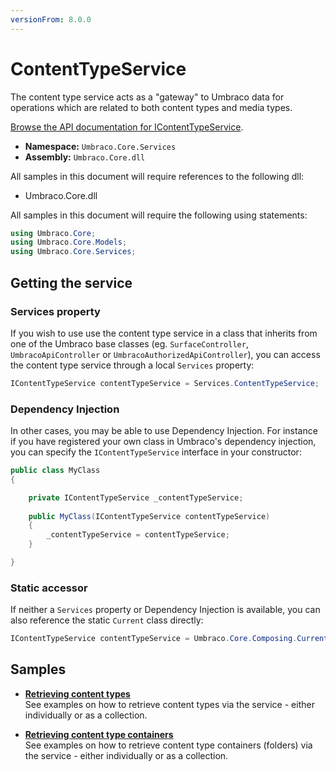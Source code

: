 ```yaml
---
versionFrom: 8.0.0
---
```


# ContentTypeService

The content type service acts as a "gateway" to Umbraco data for operations which are related to both content types and media types.

[Browse the API documentation for IContentTypeService](https://our.umbraco.com/apidocs/v8/csharp/api/Umbraco.Core.Services.IContentTypeService.html).

 * **Namespace:** `Umbraco.Core.Services`
 * **Assembly:** `Umbraco.Core.dll`

All samples in this document will require references to the following dll:

* Umbraco.Core.dll

All samples in this document will require the following using statements:

```C#
using Umbraco.Core;
using Umbraco.Core.Models;
using Umbraco.Core.Services;
```

## Getting the service

### Services property
If you wish to use use the content type service in a class that inherits from one of the Umbraco base classes (eg. `SurfaceController`, `UmbracoApiController` or `UmbracoAuthorizedApiController`), you can access the content type service through a local `Services` property:

```C#
IContentTypeService contentTypeService = Services.ContentTypeService;
```

### Dependency Injection

In other cases, you may be able to use Dependency Injection. For instance if you have registered your own class in Umbraco's dependency injection, you can specify the `IContentTypeService` interface in your constructor:

```csharp
public class MyClass
{

    private IContentTypeService _contentTypeService;
    
    public MyClass(IContentTypeService contentTypeService)
    {
        _contentTypeService = contentTypeService;
    }

}
```

### Static accessor

If neither a `Services` property or Dependency Injection is available, you can also reference the static `Current` class directly:

```csharp
IContentTypeService contentTypeService = Umbraco.Core.Composing.Current.Services.ContentTypeService;
```

## Samples

* [**Retrieving content types**](Retrieving-content-types-v8.7.md)<br />See examples on how to retrieve content types via the service - either individually or as a collection.

* [**Retrieving content type containers**](Retrieving-content-type-containers-v8.md)<br />See examples on how to retrieve content type containers (folders) via the service - either individually or as a collection.
